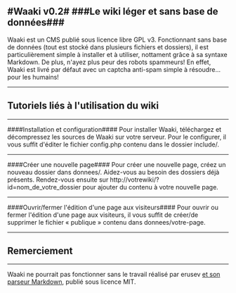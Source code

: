 #Waaki v0.2#
###Le wiki léger et sans base de données###
----
Waaki est un CMS publié sous licence libre GPL v3. Fonctionnant sans base de données (tout est stocké dans plusieurs fichiers et dossiers), il est particulièrement simple à installer et à utiliser, nottament grâce à sa syntaxe Markdown. De plus, n'ayez plus peur des robots spammeurs! En effet, Waaki est livré par défaut avec un captcha anti-spam simple à résoudre... pour les humains!

----

## Tutoriels liés à l'utilisation du wiki ##

----

####Installation et configuration####
Pour installer Waaki, téléchargez et décompressez les sources de Waaki sur votre serveur. Pour le configurer, il vous suffit d'éditer le fichier config.php contenu dans le dossier include/.

----

####Créer une nouvelle page####
Pour créer une nouvelle page, créez un nouveau dossier dans donnees/. Aidez-vous au besoin des dossiers déjà présents. Rendez-vous ensuite sur http://votrewiki/?id=nom_de_votre_dossier pour ajouter du contenu à votre nouvelle page.

----

####Ouvrir/fermer l'édition d'une page aux visiteurs####
Pour ouvrir ou fermer l'édition d'une page aux visiteurs, il vous suffit de créer/de supprimer le fichier « publique » contenu dans donnees/votre-page.

----

## Remerciement ##

----
Waaki ne pourrait pas fonctionner sans le travail réalisé par erusev [et son parseur Markdown][1], publié sous licence MIT.


  [1]: http://parsedown.org/
